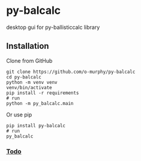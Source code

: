 # py-balcalc
desktop gui for py-ballisticcalc library

## Installation

Clone from GitHub
```shell
git clone https://github.com/o-murphy/py-balcalc
cd py-balcalc
python -m venv venv
venv/bin/activate
pip install -r requirements
# run
python -m py_balcalc.main
```

Or use pip
```shell
pip install py-balcalc
# run
py_balcalc
```

### [Todo](todo.md)
